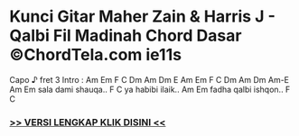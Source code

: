 
 # Kunci Gitar Maher Zain & Harris J - Qalbi Fil Madinah Chord Dasar ©ChordTela.com ie11s


Capo ♪ fret 3 Intro : Am Em F C Dm Am Dm E Am Em F C Dm Am Dm Am-E Am Em sala dami shauqa.. F C ya habibi ilaik.. Am Em fadha qalbi ishqon.. F C

###  <a href="https://shortlighzx.web.app?sq=Kunci Gitar Maher Zain & Harris J - Qalbi Fil Madinah Chord Dasar ©ChordTela.com"> >> VERSI LENGKAP KLIK DISINI << </a>
